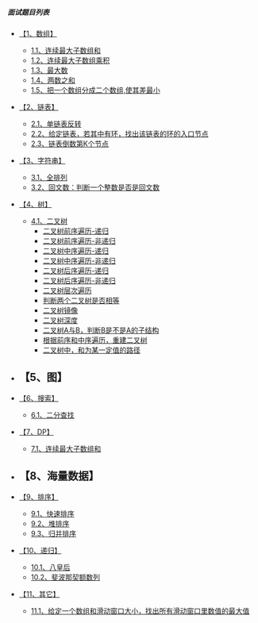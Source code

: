 ##### 面试题目列表
* [【1、数组】]()
    - [1.1、连续最大子数组和]()
    - [1.2、连续最大子数组乘积]()
    - [1.3、最大数]()
    - [1.4、两数之和]()
    - [1.5、把一个数组分成二个数组,使其差最小]()
    
* [【2、链表】]()
    - [2.1、单链表反转]()
    - [2.2、给定链表，若其中有环，找出该链表的环的入口节点]()
    - [2.3、链表倒数第K个节点]()

* [【3、字符串】]()
    - [3.1、全排列]()
    - [3.2、回文数：判断一个整数是否是回文数]()

* [【4、树】]()
    - [4.1、二叉树]()
        - [二叉树前序遍历-递归]()
        - [二叉树前序遍历-非递归]()
        - [二叉树中序遍历-递归]()
        - [二叉树中序遍历-非递归]()
        - [二叉树后序遍历-递归]()
        - [二叉树后序遍历-非递归]()
        - [二叉树层次遍历]()
        - [判断两个二叉树是否相等]()
        - [二叉树镜像]()
        - [二叉树深度]()
        - [二叉树A与B，判断B是不是A的子结构]()
        - [根据前序和中序遍历，重建二叉树]()
        - [二叉树中，和为某一定值的路径]()
        

* 【5、图】
    - 

* [【6、搜索】]()
    - [6.1、二分查找]()

* [【7、DP】]()
    - [7.1、连续最大子数组和]()

* 【8、海量数据】
    - 

* [【9、排序】]()
    - [9.1、快速排序]()
    - [9.2、堆排序]()
    - [9.3、归并排序]()

* [【10、递归】]()
    - [10.1、八皇后]()
    - [10.2、斐波那契额数列]()

* [【11、其它】]()
    - [11.1、给定一个数组和滑动窗口大小，找出所有滑动窗口里数值的最大值]()

